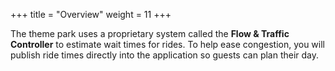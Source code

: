+++
title = "Overview"
weight = 11
+++

The theme park uses a proprietary system called the **Flow & Traffic Controller** to estimate wait times for rides. To help ease congestion, you will publish ride times directly into the application so guests can plan their day.

